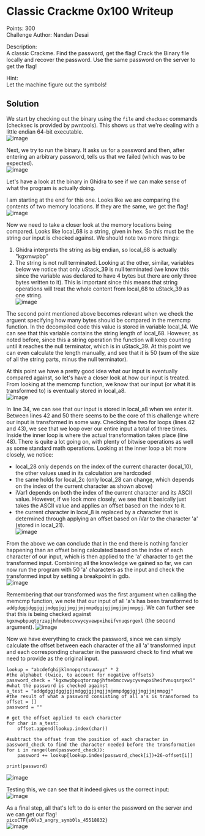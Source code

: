 # Classic Crackme 0x100 Writeup

Points: 300<br>
Challenge Author: Nandan Desai

Description:<br>
A classic Crackme. Find the password, get the flag! Crack the Binary file locally and recover the password. Use the same password on the server to get the flag!

Hint:<br>
Let the machine figure out the symbols!

## Solution

We start by checking out the binary using the ```file``` and ```checksec``` commands (checksec is provided by pwntools). This shows us that we're dealing with a little endian 64-bit executable.<br>
![image](https://github.com/martinlaubscher/picoctf2024/assets/113263884/55acccb3-f1fa-4db8-b63a-0d9e1c18d73c)

Next, we try to run the binary. It asks us for a password and then, after entering an arbitrary password, tells us that we failed (which was to be expected).<br>
![image](https://github.com/martinlaubscher/picoctf2024/assets/113263884/b55892b9-c610-4674-82c2-eba147b1a97b)

Let's have a look at the binary in Ghidra to see if we can make sense of what the program is actually doing.

I am starting at the end for this one. Looks like we are comparing the contents of two memory locations. If they are the same, we get the flag!<br>
![image](https://github.com/martinlaubscher/picoctf2024/assets/113263884/94efdfd3-08f2-472a-8f1e-7fc341c6feb4)

Now we need to take a closer look at the memory locations being compared. Looks like local_68 is a string, given in hex. So this must be the string our input is checked against. We should note two more things:<br>
1. Ghidra interprets the string as big endian, so local_68 is actually "kgxmwpbp"<br>
2. The string is not null terminated. Looking at the other, similar, variables below we notice that only uStack_39 is null terminated (we know this since the variable was declared to have 4 bytes but there are only three bytes written to it). This is important since this means that string operations will treat the whole content from local_68 to uStack_39 as one string.<br>
![image](https://github.com/martinlaubscher/picoctf2024/assets/113263884/21b78d21-fdc5-4ea3-82d5-d284571a557c)

The second point mentioned above becomes relevant when we check the arguent specifying how many bytes should be compared in the memcmp function. In the decompiled code this value is stored in variable local_14. We can see that this variable contains the string length of local_68. However, as noted before, since this a string operation the function will keep counting until it reaches the null terminator, which is in uStack_39. At this point we can even calculate the length manually, and see that it is 50 (sum of the size of all the string parts, minus the null terminator).

At this point we have a pretty good idea what our input is eventually compared against, so let's have a closer look at how our input is treated. From looking at the memcmp function, we know that our input (or what it is transformed to) is eventually stored in local_a8.<br>
![image](https://github.com/martinlaubscher/picoctf2024/assets/113263884/42a2c780-be8f-487f-a3d2-dccb265cce16)

In line 34, we can see that our input is stored in local_a8 when we enter it. Between lines 42 and 50 there seems to be the core of this challenge where our input is transformed in some way. Checking the two for loops (lines 42 and 43), we see that we loop over our entire input a total of three times. Inside the inner loop is where the actual transformation takes place (line 48). There is quite a lot going on, with plenty of bitwise operations as well as some standard math operations. Looking at the inner loop a bit more closely, we notice:<br>
- local_28 only depends on the index of the current character (local_10), the other values used in its calculation are hardcoded
- the same holds for local_2c (only local_28 can change, which depends on the index of the current character as shown above)
- iVar1 depends on both the index of the current character and its ASCII value. However, if we look more closely, we see that it basically just takes the ASCII value and applies an offset based on the index to it.
- the current character in local_8 is replaced by a character that is determined through applying an offset based on iVar to the character 'a' (stored in local_21). <br>
![image](https://github.com/martinlaubscher/picoctf2024/assets/113263884/b2ea1a8f-b176-4ea4-84c2-f42244c17bbe)

From the above we can conclude that in the end there is nothing fancier happening than an offset being calculated based on the index of each character of our input, which is then applied to the 'a' character to get the transformed input. Combining all the knowledge we gained so far, we can now run the program with 50 'a' characters as the input and check the transformed input by setting a breakpoint in gdb.<br>
![image](https://github.com/martinlaubscher/picoctf2024/assets/113263884/4fef86c7-a71d-4a32-8162-0130bf4afe51)

Remembering that our transformed was the first argument when calling the memcmp function, we note that our input of all 'a's has been transformed to ```addgdggjdggjgjjmdggjgjjmgjjmjmmpdggjgjjmgjjmjmmpgj```. We can further see that this is being checked against ```kgxmwpbpuqtorzapjhfmebmccvwycyvewpxiheifvnuqsrgexl``` (the second argument).
![image](https://github.com/martinlaubscher/picoctf2024/assets/113263884/e8540970-358a-4018-8fb9-557596927842)

Now we have everything to crack the password, since we can simply calculate the offset between each character of the all 'a' transformed input and each corresponding character in the password check to find what we need to provide as the original input.
```
lookup = "abcdefghijklmnopqrstuvwxyz" * 2                                   #the alphabet (twice, to account for negative offsets)
password_check = "kgxmwpbpuqtorzapjhfmebmccvwycyvewpxiheifvnuqsrgexl"       #what the password is checked against
a_test = "addgdggjdggjgjjmdggjgjjmgjjmjmmpdggjgjjmgjjmjmmpgj"               #the result of what a password consisting of all a's is transformed to
offset = []
password = ""

# get the offset applied to each character
for char in a_test:
    offset.append(lookup.index(char))

#subtract the offset from the position of each character in password_check to find the character needed before the transformation
for i in range(len(password_check)):
    password += lookup[lookup.index(password_check[i])+26-offset[i]]

print(password)
```
![image](https://github.com/martinlaubscher/picoctf2024/assets/113263884/f10a8cbe-c094-4b4f-9a6d-ced8596ca5ce)

Testing this, we can see that it indeed gives us the correct input:<br>
![image](https://github.com/martinlaubscher/picoctf2024/assets/113263884/b48b48a6-6733-4362-a2e8-d92f28f15358)

As a final step, all that's left to do is enter the password on the server and we can get our flag!<br>
```picoCTF{s0lv3_angry_symb0ls_45518832}```<br>
![image](https://github.com/martinlaubscher/picoctf2024/assets/113263884/40cd4dbe-5c43-41f5-adcc-81bad4bc1c61)


